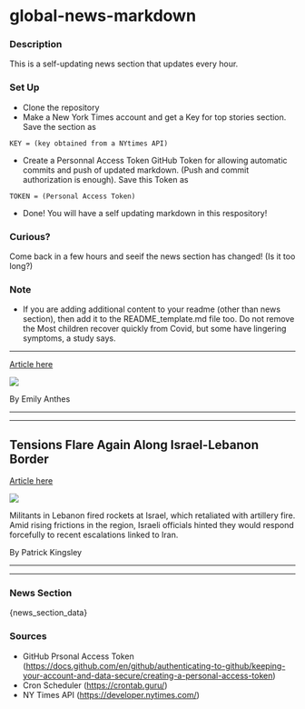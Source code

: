 # global-news-markdown

### Description 
This is a self-updating news section that updates every hour.

### Set Up 
* Clone the repository
* Make a New York Times account and get a Key for top stories section. Save the section as 
 ```
 KEY = (key obtained from a NYtimes API)
 ```
*  Create a Personnal Access Token GitHub Token for allowing automatic commits and push of updated markdown. (Push and commit authorization is enough). Save this Token as 
```
TOKEN = (Personal Access Token)
```
* Done! You will have a self updating markdown in this respository!

### Curious?
Come back in a few hours and seeif the news section has changed! (Is it too long?)

### Note
* If you are adding additional content to your readme (other than news section), then add it to the README_template.md file too. Do not remove the Most children recover quickly from Covid, but some have lingering symptoms, a study says.
-----------------------------------------------------------------------------------------

[Article here](https://www.nytimes.com/2021/08/04/world/most-children-recover-quickly-from-covid-but-some-have-lingering-symptoms-a-study-says.html)

[![](https://static01.nyt.com/images/2021/08/03/lens/03virus-briefing-lancet-kids1/merlin_192283761_34fdb6d9-b23c-45ac-a040-4b433476d451-superJumbo.jpg)](https://www.nytimes.com/2021/08/04/world/most-children-recover-quickly-from-covid-but-some-have-lingering-symptoms-a-study-says.html)

By Emily Anthes

* * *

* * *

Tensions Flare Again Along Israel-Lebanon Border
------------------------------------------------

[Article here](https://www.nytimes.com/2021/08/04/world/middleeast/israel-lebanon-tensions.html)

[![](https://static01.nyt.com/images/2021/08/04/world/04Israel-Lebanon-01/merlin_192635589_f9d32781-cead-474d-9f9b-badc1eadd284-superJumbo.jpg)](https://www.nytimes.com/2021/08/04/world/middleeast/israel-lebanon-tensions.html)

Militants in Lebanon fired rockets at Israel, which retaliated with artillery fire. Amid rising frictions in the region, Israeli officials hinted they would respond forcefully to recent escalations linked to Iran.

By Patrick Kingsley

* * *

* * *

### News Section 
{news_section_data}


### Sources 
* GitHub Prsonal Access Token (https://docs.github.com/en/github/authenticating-to-github/keeping-your-account-and-data-secure/creating-a-personal-access-token)
* Cron Scheduler (https://crontab.guru/)
* NY Times API (https://developer.nytimes.com/)
